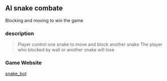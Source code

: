 ## AI snake combate
Blocking and moving to win the game
### description
>Player control one snake to move and block another snake
>The player who blocked by wall or another snake will lose
### Game Website 
[snake_bot](https://app3938.acapp.acwing.com.cn/)
